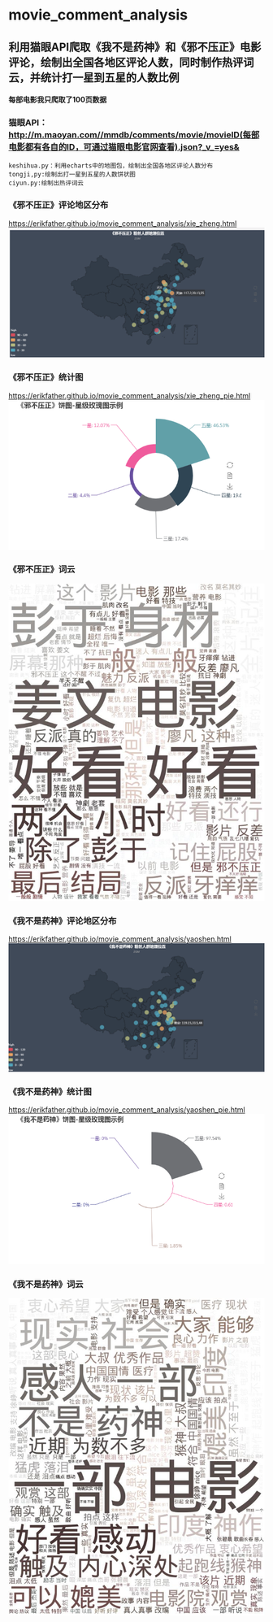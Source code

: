 # movie_comment_analysis
## 利用猫眼API爬取《我不是药神》和《邪不压正》电影评论，绘制出全国各地区评论人数，同时制作热评词云，并统计打一星到五星的人数比例
#### 每部电影我只爬取了100页数据
### 猫眼API：http://m.maoyan.com//mmdb/comments/movie/movieID(每部电影都有各自的ID，可通过猫眼电影官网查看).json?_v_=yes&

    keshihua.py：利用echarts中的地图包，绘制出全国各地区评论人数分布
    tongji,py:绘制出打一星到五星的人数饼状图
    ciyun.py:绘制出热评词云

  ### 《邪不压正》评论地区分布
  https://erikfather.github.io/movie_comment_analysis/xie_zheng.html
  ![image](https://github.com/Erikfather/movie_comment_analysis/blob/master/%E8%AF%B4%E6%98%8E%E6%96%87%E4%BB%B6/1.jpg)
  ### 《邪不压正》统计图
  https://erikfather.github.io/movie_comment_analysis/xie_zheng_pie.html
  ![image](https://github.com/Erikfather/movie_comment_analysis/blob/master/%E8%AF%B4%E6%98%8E%E6%96%87%E4%BB%B6/2.jpg)
  ### 《邪不压正》词云
  ![image](https://github.com/Erikfather/movie_comment_analysis/blob/master/xie_zheng_ciyun.jpg)


  ### 《我不是药神》评论地区分布
  https://erikfather.github.io/movie_comment_analysis/yaoshen.html
  ![image](https://github.com/Erikfather/movie_comment_analysis/blob/master/%E8%AF%B4%E6%98%8E%E6%96%87%E4%BB%B6/3.jpg)
  ### 《我不是药神》统计图
  https://erikfather.github.io/movie_comment_analysis/yaoshen_pie.html
  ![image](https://github.com/Erikfather/movie_comment_analysis/blob/master/%E8%AF%B4%E6%98%8E%E6%96%87%E4%BB%B6/4.jpg)
  ### 《我不是药神》词云
  ![image](https://github.com/Erikfather/movie_comment_analysis/blob/master/yaoshen_ciyun.jpg)
